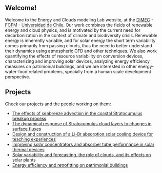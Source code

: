 ## Welcome!

Welcome to the Energy and Clouds modeling Lab website, at the [DIMEC](http://www.dimec.uchile.cl) - [FCFM](https://ingenieria.uchile.cl/) - [Universidad de Chile](http://www.uchile.cl). Our work combines the fields of renewable energy and cloud physics, and is motivated by the current need for decarbonization in the context of climate and biodiversity crisis. Renewable energy is inherently variable, and for solar energy the short term variability comes primarily from passing clouds, thus the need to better understand their dynamics using atmospheric CFD and other techniques. We also work quantifying the effects of resource variability on conversion devices, characterizing and improving solar devices, analyzing energy efficiency measures on patrimonial buildings, and we are interested in other energy-water-food related problems, specially from a human scale development perspective.

## Projects
Check our projects and the people working on them:

* [The effects of seabreeze advection in the coastal Stratocumulus breakup process](sc_seabreeze.md)
* [The dynamical response of Stratocumulus cloud layers to changes in surface fluxes](sc_sfluxes.md)
* [Design and construction of a Li-Br absorption solar cooling device for teaching experiences](solarcooling.md)
* [Improving solar concentrators and absorber tube performance in solar thermal devices](solarthermal.md)
* [Solar variability and forecasting, the role of clouds, and its effects on solar plants](solarvar.md)
* [Energy efficiency and retrofitting on patrimonial buildings](retrofitting.md)
